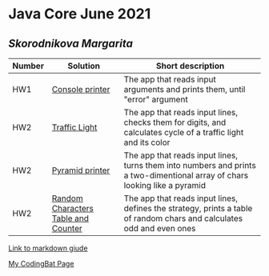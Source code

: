# Java Core June 2021

## *Skorodnikova Margarita*

| Number | Solution  | Short description
| --- | --- | --- |
| HW1 | [Console printer](https://github.com/NikolaevArtem/Java_Core_June_2021/tree/feature/MargaritaSkorodnikova/src/main/java/Homework1) | The app that reads input arguments and prints them, until "error" argument |
| HW2 | [Traffic Light](https://github.com/NikolaevArtem/Java_Core_June_2021/tree/feature/MargaritaSkorodnikova/src/main/java/Homework2/Traffic_Light) | The app that reads input lines, checks them for digits, and calculates cycle of a traffic light and its color |
| HW2 | [Pyramid printer](https://github.com/NikolaevArtem/Java_Core_June_2021/tree/feature/MargaritaSkorodnikova/src/main/java/Homework2/Pyramid_Printer) | The app that reads input lines, turns them into numbers and prints a two-dimentional array of chars looking like a pyramid | 
| HW2 | [Random Characters Table and Counter](https://github.com/NikolaevArtem/Java_Core_June_2021/tree/feature/MargaritaSkorodnikova/src/main/java/Homework2/Random_Chars_Table) | The app that reads input lines, defines the strategy, prints a table of random chars and calculates odd and even ones |

[Link to markdown giude](https://github.com/adam-p/markdown-here/wiki/Markdown-Cheatsheet)

[My CodingBat Page](https://codingbat.com/done?user=la.reine.m@gmail.com&tag=831576932)
